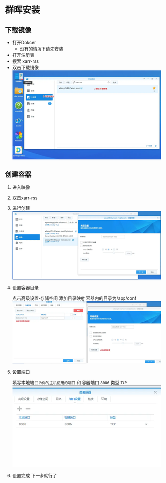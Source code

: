 # 群晖安装


## 下载镜像
- 打开Dokcer
  - 没有的情况下请先安装
- 打开注册表
- 搜索 xarr-rss
- 双击下载镜像
    ![img](../assets/install_sy_1.png)

## 创建容器
1. 进入映像
2. 双击xarr-rss
3. 进行创建
![img](../assets/install_sy_2.png)

4. 设置容器目录
    
    点击高级设置-存储空间 添加目录映射 容器内的目录为/app/conf
    ![img.png](../assets/img.png)

5. 设置端口
   
    填写本地端口`为你的主机使用的端口` 和 容器端口 `8086` 类型 `TCP`
    ![img_1.png](../assets/img_1.png)

6. 设置完成 下一步就行了
